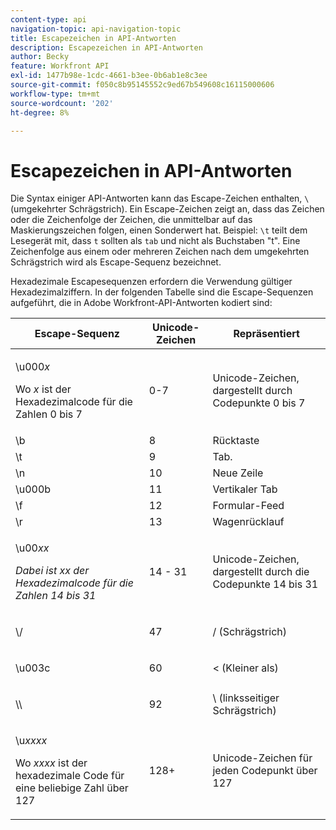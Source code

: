```yaml
---
content-type: api
navigation-topic: api-navigation-topic
title: Escapezeichen in API-Antworten
description: Escapezeichen in API-Antworten
author: Becky
feature: Workfront API
exl-id: 1477b98e-1cdc-4661-b3ee-0b6ab1e8c3ee
source-git-commit: f050c8b95145552c9ed67b549608c16115000606
workflow-type: tm+mt
source-wordcount: '202'
ht-degree: 8%

---
```


# Escapezeichen in API-Antworten

Die Syntax einiger API-Antworten kann das Escape-Zeichen enthalten, `\` (umgekehrter Schrägstrich). Ein Escape-Zeichen zeigt an, dass das Zeichen oder die Zeichenfolge der Zeichen, die unmittelbar auf das Maskierungszeichen folgen, einen Sonderwert hat. Beispiel: `\t` teilt dem Lesegerät mit, dass `t` sollten als `tab` und nicht als Buchstaben &quot;t&quot;. Eine Zeichenfolge aus einem oder mehreren Zeichen nach dem umgekehrten Schrägstrich wird als Escape-Sequenz bezeichnet.

Hexadezimale Escapesequenzen erfordern die Verwendung gültiger Hexadezimalziffern. In der folgenden Tabelle sind die Escape-Sequenzen aufgeführt, die in Adobe Workfront-API-Antworten kodiert sind:

<table style="table-layout:auto"> 
 <col> 
 <col> 
 <col> 
 <thead> 
  <tr> 
   <th><strong>Escape-Sequenz</strong> </th> 
   <th><strong>Unicode-Zeichen</strong> </th> 
   <th><strong>Repräsentiert</strong> </th> 
  </tr> 
 </thead> 
 <tbody> 
  <tr> 
   <td> <p>\u000<em>x</em></p> <p>Wo <em>x</em> ist der Hexadezimalcode für die Zahlen 0 bis 7</p> </td> 
   <td>0-7</td> 
   <td>Unicode-Zeichen, dargestellt durch Codepunkte 0 bis 7</td> 
  </tr> 
  <tr> 
   <td>\b</td> 
   <td>8</td> 
   <td>Rücktaste</td> 
  </tr> 
  <tr> 
   <td>\t</td> 
   <td>9</td> 
   <td>Tab.</td> 
  </tr> 
  <tr> 
   <td>\n</td> 
   <td>10</td> 
   <td>Neue Zeile</td> 
  </tr> 
  <tr> 
   <td>\u000b</td> 
   <td>11</td> 
   <td>Vertikaler Tab</td> 
  </tr> 
  <tr> 
   <td>\f</td> 
   <td>12</td> 
   <td>Formular-Feed</td> 
  </tr> 
  <tr> 
   <td>\r</td> 
   <td>13</td> 
   <td>Wagenrücklauf</td> 
  </tr> 
  <tr> 
   <td> <p>\u00<em>xx</em></p> <p><em>Dabei ist xx der Hexadezimalcode für die Zahlen 14 bis 31</em> </p> </td> 
   <td>14 - 31</td> 
   <td>Unicode-Zeichen, dargestellt durch die Codepunkte 14 bis 31</td> 
  </tr> 
  <tr> 
   <td> <p>\/</p> </td> 
   <td>47</td> 
   <td>/ (Schrägstrich)</td> 
  </tr> 
  <tr> 
   <td> <p>\u003c</p> </td> 
   <td>60</td> 
   <td>&lt; (Kleiner als)</td> 
  </tr> 
  <tr> 
   <td> <p>\\</p> </td> 
   <td>92</td> 
   <td>\ (linksseitiger Schrägstrich)</td> 
  </tr> 
  <tr> 
   <td> <p>\u<em>xxxx</em></p> <p>Wo <em>xxxx</em> ist der hexadezimale Code für eine beliebige Zahl über 127</p> </td> 
   <td>128+</td> 
   <td>Unicode-Zeichen für jeden Codepunkt über 127</td> 
  </tr> 
 </tbody> 
</table>
